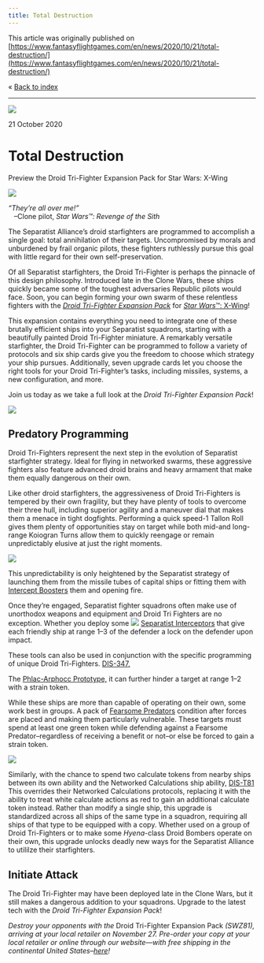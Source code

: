 ```yaml
---
title: Total Destruction
---
```


This article was originally published on [https://www.fantasyflightgames.com/en/news/2020/10/21/total-destruction/](https://www.fantasyflightgames.com/en/news/2020/10/21/total-destruction/)

&laquo; [Back to index](../index.md)

---

![](0c7913bf4d557bdebd857a3838f90894.jpg)

21 October 2020

Total Destruction
=================

Preview the Droid Tri-Fighter Expansion Pack for Star Wars: X-Wing

![](f4309fd1f544d86eaf152783060824d3.png)

_“They’re all over me!”_  
   –Clone pilot, _Star Wars™: Revenge of the Sith_

The Separatist Alliance’s droid starfighters are programmed to accomplish a single goal: total annihilation of their targets. Uncompromised by morals and unburdened by frail organic pilots, these fighters ruthlessly pursue this goal with little regard for their own self-preservation.

Of all Separatist starfighters, the Droid Tri-Fighter is perhaps the pinnacle of this design philosophy. Introduced late in the Clone Wars, these ships quickly became some of the toughest adversaries Republic pilots would face. Soon, you can begin forming your own swarm of these relentless fighters with the _[Droid Tri-Fighter Expansion Pack](https://www.fantasyflightgames.com/en/products/x-wing-second-edition/products/droid-tri-fighter-expansion-pack/)_ for [_Star Wars_™: X-Wing](https://www.fantasyflightgames.com/en/products/x-wing-second-edition/)!

This expansion contains everything you need to integrate one of these brutally efficient ships into your Separatist squadrons, starting with a beautifully painted Droid Tri-Fighter miniature. A remarkably versatile starfighter, the Droid Tri-Fighter can be programmed to follow a variety of protocols and six ship cards give you the freedom to choose which strategy your ship pursues. Additionally, seven upgrade cards let you choose the right tools for your Droid Tri-Fighter’s tasks, including missiles, systems, a new configuration, and more.

Join us today as we take a full look at the _Droid Tri-Fighter Expansion Pack_!

![](ae2b5b4a9a86ca57434b7ff5b6600d96.png)

Predatory Programming
---------------------

Droid Tri-Fighters represent the next step in the evolution of Separatist starfighter strategy. Ideal for flying in networked swarms, these aggressive fighters also feature advanced droid brains and heavy armament that make them equally dangerous on their own.

Like other droid starfighters, the aggressiveness of Droid Tri-Fighters is tempered by their own fragility, but they have plenty of tools to overcome their three hull, including superior agility and a maneuver dial that makes them a menace in tight dogfights. Performing a quick speed-1 Tallon Roll gives them plenty of opportunities stay on target while both mid-and long-range Koiogran Turns allow them to quickly reengage or remain unpredictably elusive at just the right moments.

![](d8a3c45c1501cc5400f4e3d5a9b27d30.png)

This unpredictability is only heightened by the Separatist strategy of launching them from the missile tubes of capital ships or fitting them with [Intercept Boosters](a65176edc3a84ac8ee9a4876acc60242.png) them and opening fire.

Once they’re engaged, Separatist fighter squadrons often make use of unorthodox weapons and equipment and Droid Tri Fighters are no exception. Whether you deploy some ![](83454f959fc3421e87beb2c94895d58f.png) [Separatist Interceptors](3c9e004249f1ede2f14021f4b8753c6a.png)   that give each friendly ship at range 1–3 of the defender a lock on the defender upon impact.

These tools can also be used in conjunction with the specific programming of unique Droid Tri-Fighters. [DIS-347,](83454f959fc3421e87beb2c94895d58f.png)

The [Phlac-Arphocc Prototype,](a46a96c1b7bd4ea6247b3166004adf41.png) it can further hinder a target at range 1–2 with a strain token.

While these ships are more than capable of operating on their own, some work best in groups. A pack of [Fearsome Predators](577d881c116b7f7276ceca1bca6993ce.png) condition after forces are placed and making them particularly vulnerable. These targets must spend at least one green token while defending against a Fearsome Predator–regardless of receiving a benefit or not–or else be forced to gain a strain token.

![](e635adea248a15f633281e49da85258c.png)

Similarly, with the chance to spend two calculate tokens from nearby ships between its own ability and the Networked Calculations ship ability, [DIS-T81](a91210f323fe1f6c815fdb22b5528198.png) This overrides their Networked Calculations protocols, replacing it with the ability to treat white calculate actions as red to gain an additional calculate token instead. Rather than modify a single ship, this upgrade is standardized across all ships of the same type in a squadron, requiring all ships of that type to be equipped with a copy. Whether used on a group of Droid Tri-Fighters or to make some _Hyena_\-class Droid Bombers operate on their own, this upgrade unlocks deadly new ways for the Separatist Alliance to utililze their starfighters.

Initiate Attack 
----------------

The Droid Tri-Fighter may have been deployed late in the Clone Wars, but it still makes a dangerous addition to your squadrons. Upgrade to the latest tech with the _Droid Tri-Fighter Expansion Pack_!

_Destroy your opponents with the_ Droid Tri-Fighter Expansion Pack _(SWZ81), arriving at your local retailer on November 27. Pre-order your copy at your local retailer or online through our website—with free shipping in the continental United States–[here](https://store.us.asmodee.com/preorders/create/SWZ81/)!_

[](http://community.fantasyflightgames.com/index.php?/forum/222-x-wing/)